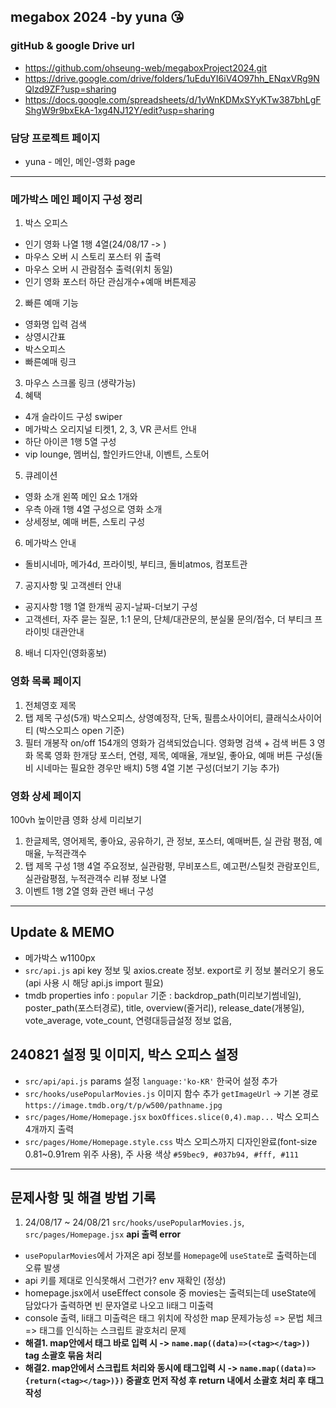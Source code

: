 ## megabox 2024 -by yuna :kissing_heart:
### gitHub & google Drive url
* https://github.com/ohseung-web/megaboxProject2024.git
* https://drive.google.com/drive/folders/1uEduYI6iV4O97hh_ENqxVRg9NQlzd9ZF?usp=sharing
* https://docs.google.com/spreadsheets/d/1yWnKDMxSYyKTw387bhLgFShgW9r9bxEkA-1xg4NJ12Y/edit?usp=sharing
### 담당 프로젝트 페이지
* yuna - 메인, 메인-영화 page
----
### 메가박스 메인 페이지 구성 정리
1. 박스 오피스
* 인기 영화 나열 1행 4열(24/08/17 -> )
* 마우스 오버 시 스토리 포스터 위 출력
* 마우스 오버 시 관람점수 출력(위치 동일)
* 인기 영화 포스터 하단 관심개수+예매 버튼제공
2. 빠른 예매 기능
* 영화명 입력 검색
* 상영시간표
* 박스오피스
* 빠른예매 링크
3. 마우스 스크롤 링크 (생략가능)
4. 혜택 
* 4개 슬라이드 구성 swiper 
* 메가박스 오리지널 티켓1, 2, 3, VR 콘서트 안내
* 하단 아이콘 1행 5열 구성 
* vip lounge, 멤버십, 할인카드안내, 이벤트, 스토어
5. 큐레이션
* 영화 소개 왼쪽 메인 요소 1개와 
* 우측 아래 1행 4열 구성으로 영화 소개 
* 상세정보, 예매 버튼, 스토리 구성
6. 메가박스 안내
* 돌비시네마, 메가4d, 프라이빗, 부티크, 돌비atmos, 컴포트관
7. 공지사항 및 고객센터 안내
* 공지사항 1행 1열 한개씩 공지-날짜-더보기 구성
* 고객센터, 자주 묻는 질문, 1:1 문의, 단체/대관문의, 분실물 문의/접수, 더 부티크 프라이빗 대관안내 
8. 배너 디자인(영화홍보)
### 영화 목록 페이지 
1. 전체영호 제목
2. 탭 제목 구성(5개)
박스오피스, 상영예정작, 단독, 필름소사이어티, 클래식소사이어티
(박스오피스 open 기준)
2. 필터 
개봉작 on/off 
154개의 영화가 검색되었습니다.
영화명 검색 + 검색 버튼
3 영화 목록 
영화 한개당 포스터, 연령, 제목, 예매율, 개보일, 좋아요, 예매 버튼 구성(돌비 시네마는 필요한 경우만 배치)
5행 4열 기본 구성(더보기 기능 추가)
### 영화 상세 페이지
100vh 높이만큼 영화 상세 미리보기
1. 한글제목, 영어제목, 좋아요, 공유하기, 관 정보, 포스터, 예매버튼, 실 관람 평점, 예매율, 누적관객수 
2. 탭 제목 구성 1행 4열
주요정보, 실관람평, 무비포스트, 예고편/스틸컷
관람포인트, 실관람평점, 누적관객수
리뷰 정보 나열 
3. 이벤트
1행 2열 영화 관련 배너 구성
----
## Update & MEMO
* 메가박스 w1100px
* `src/api.js` api key 정보 및 axios.create 정보. export로 키 정보 불러오기 용도(api 사용 시 해당 api.js import 필요)
* tmdb properties info : `popular` 기준 : backdrop_path(미리보기썸네일), poster_path(포스터경로), title, overview(줄거리), release_date(개봉일), vote_average, vote_count, 연령대등급설정 정보 없음,
## 240821 설정 및 이미지, 박스 오피스 설정
* `src/api/api.js` params 설정 `language:'ko-KR'` 한국어 설정 추가
* `src/hooks/usePopularMovies.js` 이미지 함수 추가 `getImageUrl` -> 기본 경로 `https://image.tmdb.org/t/p/w500/pathname.jpg`
* `src/pages/Home/Homepage.jsx` `boxOffices.slice(0,4).map...` 박스 오피스 4개까지 출력
* `src/pages/Home/Homepage.style.css` 박스 오피스까지 디자인완료(font-size 0.81~0.91rem 위주 사용), 주 사용 색상 `#59bec9, #037b94, #fff, #111`
----
## 문제사항 및 해결 방법 기록 
1. 24/08/17 ~ 24/08/21  `src/hooks/usePopularMovies.js`, `src/pages/Homepage.jsx` **api 출력 error**
* `usePopularMovies`에서 가져온 api 정보를 `Homepage`에 `useState`로 출력하는데 오류 발생
* api 키를 제대로 인식못해서 그런가? env 재확인 (정상)
* homepage.jsx에서 useEffect console 중 movies는 출력되는데 useState에 담았다가 출력하면 빈 문자열로 나오고 li태그 미출력
* console 출력, li태그 미출력은 태그 위치에 작성한 map 문제가능성 => 문법 체크 => 태그를 인식하는 스크립트 괄호처리 문제
* **해결1. map안에서 태그 바로 입력 시 -> `name.map((data)=>(<tag></tag>))` tag 소괄호 묶음 처리**
* **해결2. map안에서 스크립트 처리와 동시에 태그입력 시 -> `name.map((data)=>{return(<tag></tag>)})` 중괄호 먼저 작성 후 return 내에서 소괄호 처리 후 태그작성**